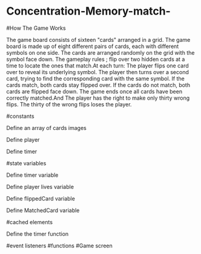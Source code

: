 # Concentration-Memory-match-

#How The Game Works

The game board consists of sixteen "cards" arranged in a grid. The game board is made up of eight different pairs of cards, each with different symbols on one side. The cards are arranged randomly on the grid with the symbol face down. The gameplay rules ; flip over two hidden cards at a time to locate the ones that match.At each turn:
The player flips one card over to reveal its underlying symbol.
The player then turns over a second card, trying to find the corresponding card with the same symbol.
If the cards match, both cards stay flipped over.
If the cards do not match, both cards are flipped face down.
The game ends once all cards have been correctly matched.And The player has the right to make only thirty wrong flips. The thirty of the wrong flips loses the player.

#constants 

Define an array of cards images

Define player 

Define timer

#state variables 


Define timer variable

Define player lives variable

Define flippedCard variable

Define MatchedCard variable

#cached elements 

Define the timer function

#event listeners 
#functions 
#Game screen
